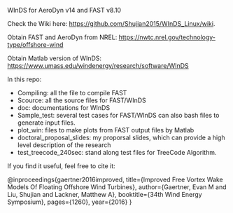 WInDS for AeroDyn v14 and FAST v8.10

Check the Wiki here: https://github.com/Shujian2015/WInDS_Linux/wiki.

Obtain FAST and AeroDyn from NREL: https://nwtc.nrel.gov/technology-type/offshore-wind

Obtain Matlab version of WInDS: https://www.umass.edu/windenergy/research/software/WInDS

In this repo:
- Compiling: all the file to compile FAST
- Scource: all the source files for FAST/WInDS
- doc: documentations for WInDS
- Sample_test: several test cases for FAST/WInDS can also bash files to generate input files.
- plot_win: files to make plots from FAST output files by Matlab
- doctoral_proposal_slides: my proporsal slides, which can provide a high level description of the research
- test_treecode_240sec: stand along test files for TreeCode Algorithm. 

If you find it useful, feel free to cite it: 

@inproceedings{gaertner2016improved,
  title={Improved Free Vortex Wake Models Of Floating Offshore Wind Turbines},
  author={Gaertner, Evan M and Liu, Shujian and Lackner, Matthew A},
  booktitle={34th Wind Energy Symposium},
  pages={1260},
  year={2016}
}
